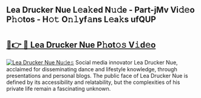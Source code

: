 ## Lea Drucker Nue L𝚎a𝚔ed N𝚞𝚍e - Part-jMv Vi𝚍𝚎o P𝚑𝚘tos - H𝚘𝚝 O𝚗𝚕yf𝚊ns L𝚎a𝚔s ufQUP

# <h2><a href="http://kf2dco.oniu.top/?m=Lea+Drucker+Nue">🔗👉 🔴 Lea Drucker Nue P𝚑ot𝚘𝚜 V𝚒d𝚎o</a></h2>

[![Lea Drucker Nue Nu𝚍e𝚜](https://i.imgur.com/0qMVB7G.gif)](http://kf2dco.oniu.top/?m=Lea+Drucker+Nue)
Social media innovator Lea Drucker Nue, acclaimed for disseminating dance and lifestyle knowledge, through presentations and personal blogs. The public face of Lea Drucker Nue is defined by its accessibility and relatability, but the complexities of his private life remain a fascinating unknown.  
